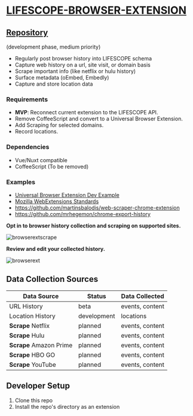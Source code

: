 # [LIFESCOPE-BROWSER-EXTENSION](https://github.com/LifeScopeLabs/lifescope-browser-extension)

## [Repository](https://github.com/LifeScopeLabs/lifescope-browser-extension)

(development phase, medium priority)

* Regularly post browser history into LIFESCOPE schema
* Capture web history on a url, site visit, or domain basis
* Scrape important info (like netflix or hulu history)
* Surface metadata (oEmbed, Embedly)
* Capture and store location data

### Requirements
- **MVP**:  Reconnect current extension to the LIFESCOPE API.
- Remove CoffeeScript and convert to a Universal Browser Extension.
- Add Scraping for selected domains.
- Record locations.

### Dependencies
- Vue/Nuxt compatible
- CoffeeScript (To be removed)

### Examples
- [Universal Browser Extension Dev Example](https://www.smashingmagazine.com/2017/04/browser-extension-edge-chrome-firefox-opera-brave-vivaldi/)
- [Mozilla WebExtensions Standards](https://developer.mozilla.org/en-US/Add-ons/WebExtensions)
- https://github.com/martinsbalodis/web-scraper-chrome-extension
- https://github.com/mrhegemon/chrome-export-history

**Opt in to browser history collection and scraping on supported sites.**

![browserextscrape]

**Review and edit your collected history.**

![browserext]

## Data Collection Sources

| Data Source | Status | Data Collected |
|--|--|--|
| URL History | beta | events, content |
| Location History | development | locations |
| **Scrape** Netflix | planned | events, content |
| **Scrape** Hulu | planned | events, content |
| **Scrape** Amazon Prime | planned | events, content |
| **Scrape** HBO GO | planned | events, content |
| **Scrape** YouTube | planned | events, content |

## Developer Setup

1. Clone this repo
2. Install the repo's directory as an extension

[browserext]:https://lifescopelabs.github.io/assets/screenshots/browser-plugin-screenshot.png
[browserextscrape]:https://lifescopelabs.github.io/assets/screenshots/browser-extensions.png

<!--stackedit_data:
eyJoaXN0b3J5IjpbMTU3NjM0MzYzNSwxNjExMjM3NTEwLDQxMT
MxMTA1MCwtMTU2NzY0ODkwMywtMTYwMTM1MzIyNCwtNTI4NjQ4
NzE0LC04NTIwMzE1MDEsMTkyNzc3NzQyOV19
-->